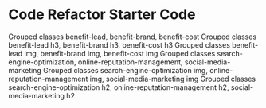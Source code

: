 # Code Refactor Starter Code
Grouped classes benefit-lead, benefit-brand, benefit-cost
Grouped classes benefit-lead h3, benefit-brand h3, benefit-cost h3
Grouped classes benefit-lead img, benefit-brand img, benefit-cost img
Grouped classes search-engine-optimization, online-reputation-management, social-media-marketing
Grouped classes search-engine-optimization img, online-reputation-management img, social-media-marketing img
Grouped classes search-engine-optimization h2, online-reputation-management h2, social-media-marketing h2